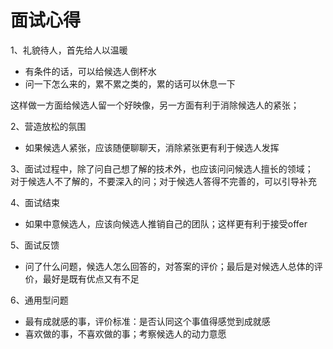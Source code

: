 面试心得
====
1、礼貌待人，首先给人以温暖
- 有条件的话，可以给候选人倒杯水
- 问一下怎么来的，累不累之类的，累的话可以休息一下

这样做一方面给候选人留一个好映像，另一方面有利于消除候选人的紧张；

2、营造放松的氛围
- 如果候选人紧张，应该随便聊聊天，消除紧张更有利于候选人发挥


3、面试过程中，除了问自己想了解的技术外，也应该问问候选人擅长的领域；<br>
	对于候选人不了解的，不要深入的问；对于候选人答得不完善的，可以引导补充


4、面试结束
- 如果中意候选人，应该向候选人推销自己的团队；这样更有利于接受offer

5、面试反馈
- 问了什么问题，候选人怎么回答的，对答案的评价；最后是对候选人总体的评价，最好是既有优点又有不足

6、通用型问题
- 最有成就感的事，评价标准：是否认同这个事值得感觉到成就感
- 喜欢做的事，不喜欢做的事；考察候选人的动力意愿
